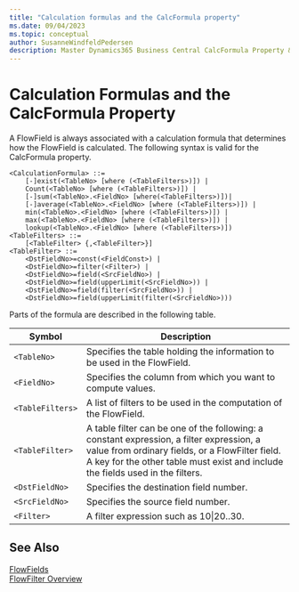 ```yaml
---
title: "Calculation formulas and the CalcFormula property"
ms.date: 09/04/2023
ms.topic: conceptual
author: SusanneWindfeldPedersen
description: Master Dynamics365 Business Central CalcFormula Property & Calculation Formulas for FlowFields. Learn syntax, filters & more.
---
```


# Calculation Formulas and the CalcFormula Property

A FlowField is always associated with a calculation formula that determines how the FlowField is calculated. The following syntax is valid for the CalcFormula property.  

```AL
<CalculationFormula> ::=  
    [-]exist(<TableNo> [where (<TableFilters>)]) |  
    Count(<TableNo> [where (<TableFilters>)]) |  
    [-]sum(<TableNo>.<FieldNo> [where(<TableFilters>)])|  
    [-]average(<TableNo>.<FieldNo> [where (<TableFilters>)]) |  
    min(<TableNo>.<FieldNo> [where (<TableFilters>)]) |  
    max(<TableNo>.<FieldNo> [where (<TableFilters>)]) |  
    lookup(<TableNo>.<FieldNo> [where (<TableFilters>)])  
<TableFilters> ::=  
    [<TableFilter> {,<TableFilter>}]  
<TableFilter> ::=  
    <DstFieldNo>=const(<FieldConst>) |  
    <DstFieldNo>=filter(<Filter>) |  
    <DstFieldNo>=field(<SrcFieldNo>) |  
    <DstFieldNo>=field(upperLimit(<SrcFieldNo>)) |  
    <DstFieldNo>=field(filter(<SrcFieldNo>)) |  
    <DstFieldNo>=field(upperLimit(filter(<SrcFieldNo>)))  
```  

Parts of the formula are described in the following table.  

|Symbol|Description|  
|------|-----------|  
|`<TableNo>`|Specifies the table holding the information to be used in the FlowField.|  
|`<FieldNo>`|Specifies the column from which you want to compute values.|  
|`<TableFilters>`|A list of filters to be used in the computation of the FlowField.|  
|`<TableFilter>`|A table filter can be one of the following: a constant expression, a filter expression, a value from ordinary fields, or a FlowFilter field. A key for the other table must exist and include the fields used in the filters.|  
|`<DstFieldNo>`|Specifies the destination field number.|  
|`<SrcFieldNo>`|Specifies the source field number.|  
|`<Filter>`|A filter expression such as 10&#124;20..30.|  

## See Also  

[FlowFields](devenv-flowfields.md)   
[FlowFilter Overview](devenv-flowfilter-overview.md)   